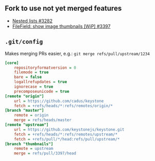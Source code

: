 ## Fork to use not yet merged features

- [Nested lists #3282](https://github.com/keystonejs/keystone/pull/3282)
- [FileField: show image thumbnails [WiP] #3397](https://github.com/keystonejs/keystone/pull/3397)


## `.git/config`

Makes merging PRs easier, e.g.: `git merge refs/pull/upstream/1234`

```ini
[core]
	repositoryformatversion = 0
	filemode = true
	bare = false
	logallrefupdates = true
	ignorecase = true
	precomposeunicode = true
[remote "origin"]
	url = https://github.com/cadus/keystone
	fetch = +refs/heads/*:refs/remotes/origin/*
[branch "master"]
	remote = origin
	merge = refs/heads/master
[remote "upstream"]
	url = https://github.com/keystonejs/keystone.git
	fetch = +refs/heads/*:refs/remotes/upstream/*
	fetch = +refs/pull/*/head:refs/pull/upstream/*
[branch "thumbnails"]
	remote = upstream
	merge = refs/pull/3397/head
```

